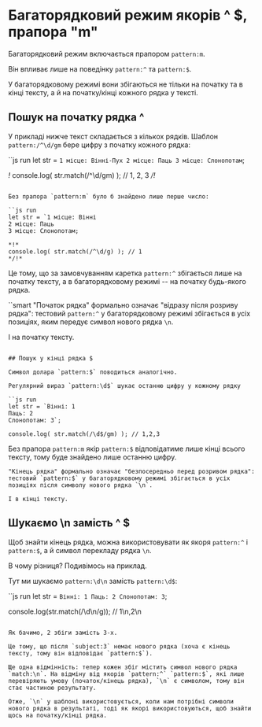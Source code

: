 # Багаторядковий режим якорів ^ $, прапора "m"

Багаторядковий режим включається прапором `pattern:m`.

Він впливає лише на поведінку `pattern:^` та `pattern:$`.

У багаторядковому режимі вони збігаються не тільки на початку та в кінці тексту, а й на початку/кінці кожного рядка у тексті.

## Пошук на початку рядка ^

У прикладі нижче текст складається з кількох рядків. Шаблон `pattern:/^\d/gm` бере цифру з початку кожного рядка:

``js run
let str = `1 місце: Вінні-Пух
2 місце: Паць
3 місце: Слонопотам`;

*!*
console.log( str.match(/^\d/gm) ); // 1, 2, 3
*/!*
````

Без прапора `pattern:m` було б знайдено лише перше число:

``js run
let str = `1 місце: Вінні
2 місце: Паць
3 місце: Слонопотам;

*!*
console.log( str.match(/^\d/g) ); // 1
*/!*
````

Це тому, що за замовчуванням каретка `pattern:^` збігається лише на початку тексту, а в багаторядковому режимі -- на початку будь-якого рядка.

``smart
"Початок рядка" формально означає "відразу після розриву рядка": тестовий `pattern:^` у багаторядковому режимі збігається в усіх позиціях, яким передує символ нового рядка `\n`.

І на початку тексту.
````

## Пошук у кінці рядка $

Символ долара `pattern:$` поводиться аналогічно.

Регулярний вираз `pattern:\d$` шукає останню цифру у кожному рядку

``js run
let str = `Вінні: 1
Паць: 2
Слонопотам: 3`;

console.log( str.match(/\d$/gm) ); // 1,2,3
````

Без прапора `pattern:m` якір `pattern:$` відповідатиме лише кінці всього тексту, тому буде знайдено лише останню цифру.

```smart
"Кінець рядка" формально означає "безпосередньо перед розривом рядка": тестовий `pattern:$` у багаторядковому режимі збігається в усіх позиціях після символу нового рядка `\n`.

І в кінці тексту.
```

## Шукаємо \n замість ^ $

Щоб знайти кінець рядка, можна використовувати як якоря `pattern:^` і `pattern:$`, а й символ перекладу рядка `\n`.

В чому різниця? Подивімось на приклад.

Тут ми шукаємо `pattern:\d\n` замість `pattern:\d$`:

``js run
let str = `Вінні: 1
Паць: 2
Слонопотам: 3`;

console.log(str.match(/\d\n/g)); // 1\n,2\n
````

Як бачимо, 2 збіги замість 3-х.

Це тому, що після `subject:3` немає нового рядка (хоча є кінець тексту, тому він відповідає `pattern:$`).

Ще одна відмінність: тепер кожен збіг містить символ нового рядка `match:\n`. На відміну від якорів `pattern:^` `pattern:$`, які лише перевіряють умову (початок/кінець рядка), `\n` є символом, тому він стає частиною результату.

Отже, `\n` у шаблоні використовується, коли нам потрібні символи нового рядка в результаті, тоді як якорі використовуються, щоб знайти щось на початку/кінці рядка.
